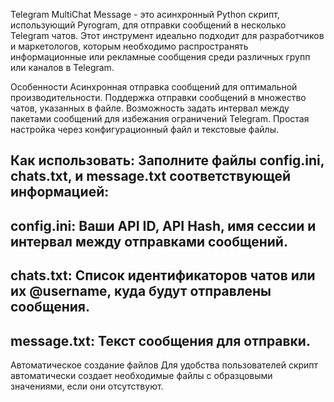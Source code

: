 Telegram MultiСhat Message - это асинхронный Python скрипт, использующий Pyrogram, для отправки сообщений в несколько Telegram чатов. Этот инструмент идеально подходит для разработчиков и маркетологов, которым необходимо распространять информационные или рекламные сообщения среди различных групп или каналов в Telegram.

Особенности
Асинхронная отправка сообщений для оптимальной производительности.
Поддержка отправки сообщений в множество чатов, указанных в файле.
Возможность задать интервал между пакетами сообщений для избежания ограничений Telegram.
Простая настройка через конфигурационный файл и текстовые файлы.

Как использовать:
Заполните файлы config.ini, chats.txt, и message.txt соответствующей информацией:
-
config.ini: Ваши API ID, API Hash, имя сессии и интервал между отправками сообщений.
-
chats.txt: Список идентификаторов чатов или их @username, куда будут отправлены сообщения.
-
message.txt: Текст сообщения для отправки.
-

Автоматическое создание файлов
Для удобства пользователей скрипт автоматически создает необходимые файлы с образцовыми значениями, если они отсутствуют.
